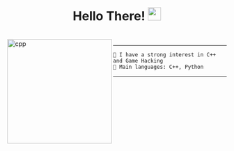 <h1 align="center">
  Hello There!
  <img src="https://media.giphy.com/media/hvRJCLFzcasrR4ia7z/giphy.gif" width="30"></h1>
<br/>

<img align="left" src="https://upload.wikimedia.org/wikipedia/commons/1/18/ISO_C%2B%2B_Logo.svg" alt="cpp" width="240" />
<hr>

```
📝 I have a strong interest in C++ and Game Hacking
🌟 Main languages: C++, Python
```
<hr>

